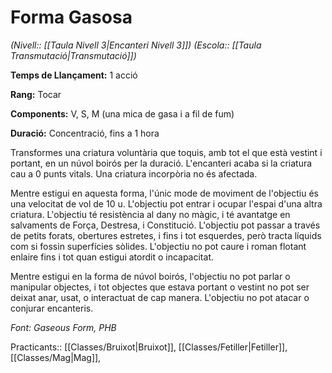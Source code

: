 # Forma Gasosa

*(Nivell:: [[Taula Nivell 3|Encanteri Nivell 3]]) (Escola:: [[Taula Transmutació|Transmutació]])*

**Temps de Llançament:** 1 acció

**Rang:** Tocar

**Components:** V, S, M (una mica de gasa i a fil de fum)

**Duració:** Concentració, fins a 1 hora

Transformes una criatura voluntària que toquis, amb tot el que està vestint i portant, en un núvol boirós per la duració. L'encanteri acaba si la criatura cau a 0 punts vitals. Una criatura incorpòria no és afectada.

Mentre estigui en aquesta forma, l'únic mode de moviment de l'objectiu és una velocitat de vol de 10 u. L'objectiu pot entrar i ocupar l'espai d'una altra criatura. L'objectiu té resistència al dany no màgic, i té avantatge en salvaments de Força, Destresa, i Constitució. L'objectiu pot passar a través de petits forats, obertures estretes, i fins i tot esquerdes, però tracta líquids com si fossin superfícies sòlides. L'objectiu no pot caure i roman flotant enlaire fins i tot quan estigui atordit o incapacitat.

Mentre estigui en la forma de núvol boirós, l'objectiu no pot parlar o manipular objectes, i tot objectes que estava portant o vestint no pot ser deixat anar, usat, o interactuat de cap manera. L'objectiu no pot atacar o conjurar encanteris.


*Font: Gaseous Form, PHB*



Practicants:: [[Classes/Bruixot|Bruixot]], [[Classes/Fetiller|Fetiller]], [[Classes/Mag|Mag]],